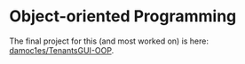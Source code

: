 # Object-oriented Programming

The final project for this (and most worked on) is here: [damoc1es/TenantsGUI-OOP](https://github.com/damoc1es/TenantsGUI-OOP).
